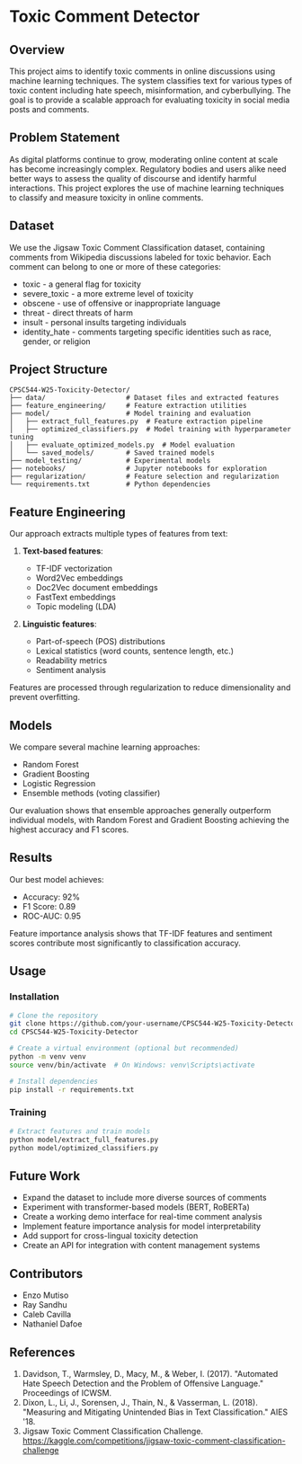 # Toxic Comment Detector

## Overview

This project aims to identify toxic comments in online discussions using machine learning techniques. The system classifies text for various types of toxic content including hate speech, misinformation, and cyberbullying. The goal is to provide a scalable approach for evaluating toxicity in social media posts and comments.

## Problem Statement

As digital platforms continue to grow, moderating online content at scale has become increasingly complex. Regulatory bodies and users alike need better ways to assess the quality of discourse and identify harmful interactions. This project explores the use of machine learning techniques to classify and measure toxicity in online comments.

## Dataset

We use the Jigsaw Toxic Comment Classification dataset, containing comments from Wikipedia discussions labeled for toxic behavior. Each comment can belong to one or more of these categories:

- toxic - a general flag for toxicity
- severe_toxic - a more extreme level of toxicity
- obscene - use of offensive or inappropriate language
- threat - direct threats of harm
- insult - personal insults targeting individuals
- identity_hate - comments targeting specific identities such as race, gender, or religion

## Project Structure

```
CPSC544-W25-Toxicity-Detector/
├── data/                    # Dataset files and extracted features
├── feature_engineering/     # Feature extraction utilities
├── model/                   # Model training and evaluation
│   ├── extract_full_features.py  # Feature extraction pipeline
│   ├── optimized_classifiers.py  # Model training with hyperparameter tuning
│   ├── evaluate_optimized_models.py  # Model evaluation
│   └── saved_models/        # Saved trained models
├── model_testing/           # Experimental models
├── notebooks/               # Jupyter notebooks for exploration
├── regularization/          # Feature selection and regularization
└── requirements.txt         # Python dependencies
```

## Feature Engineering

Our approach extracts multiple types of features from text:

1. **Text-based features**:
   - TF-IDF vectorization
   - Word2Vec embeddings
   - Doc2Vec document embeddings
   - FastText embeddings
   - Topic modeling (LDA)

2. **Linguistic features**:
   - Part-of-speech (POS) distributions
   - Lexical statistics (word counts, sentence length, etc.)
   - Readability metrics
   - Sentiment analysis

Features are processed through regularization to reduce dimensionality and prevent overfitting.

## Models

We compare several machine learning approaches:

- Random Forest
- Gradient Boosting
- Logistic Regression
- Ensemble methods (voting classifier)

Our evaluation shows that ensemble approaches generally outperform individual models, with Random Forest and Gradient Boosting achieving the highest accuracy and F1 scores.

## Results

Our best model achieves:
- Accuracy: 92%
- F1 Score: 0.89
- ROC-AUC: 0.95

Feature importance analysis shows that TF-IDF features and sentiment scores contribute most significantly to classification accuracy.

## Usage

### Installation

```bash
# Clone the repository
git clone https://github.com/your-username/CPSC544-W25-Toxicity-Detector.git
cd CPSC544-W25-Toxicity-Detector

# Create a virtual environment (optional but recommended)
python -m venv venv
source venv/bin/activate  # On Windows: venv\Scripts\activate

# Install dependencies
pip install -r requirements.txt
```

### Training

```bash
# Extract features and train models
python model/extract_full_features.py
python model/optimized_classifiers.py
```

## Future Work

- Expand the dataset to include more diverse sources of comments
- Experiment with transformer-based models (BERT, RoBERTa)
- Create a working demo interface for real-time comment analysis
- Implement feature importance analysis for model interpretability  
- Add support for cross-lingual toxicity detection
- Create an API for integration with content management systems

## Contributors

- Enzo Mutiso
- Ray Sandhu
- Caleb Cavilla
- Nathaniel Dafoe

## References

1. Davidson, T., Warmsley, D., Macy, M., & Weber, I. (2017). "Automated Hate Speech Detection and the Problem of Offensive Language." Proceedings of ICWSM.
2. Dixon, L., Li, J., Sorensen, J., Thain, N., & Vasserman, L. (2018). "Measuring and Mitigating Unintended Bias in Text Classification." AIES '18.
3. Jigsaw Toxic Comment Classification Challenge. https://kaggle.com/competitions/jigsaw-toxic-comment-classification-challenge
